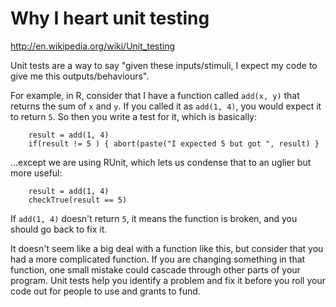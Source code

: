 # Why I heart unit testing

http://en.wikipedia.org/wiki/Unit_testing

Unit tests are a way to say "given these inputs/stimuli, I expect my code to give me this outputs/behaviours".

For example, in R, consider that I have a function called `add(x, y)` that returns the sum of `x` and `y`. If you called it as `add(1, 4)`, you would expect it to return `5`. So then you write a test for it, which is basically:

```
    result = add(1, 4)
    if(result != 5 ) { abort(paste("I expected 5 but got ", result) }
```

...except we are using RUnit, which lets us condense that to an uglier
but more useful:

```
    result = add(1, 4)
    checkTrue(result == 5)
```

If `add(1, 4)` doesn't return `5`, it means the function is broken, and
you should go back to fix it.

It doesn't seem like a big deal with a function like this, but consider
that you had a more complicated function. If you are changing something
in that function, one small mistake could cascade through other parts
of your program. Unit tests help you identify a problem and fix it before
you roll your code out for people to use and grants to fund.
